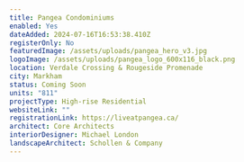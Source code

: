 ```yaml
---
title: Pangea Condominiums
enabled: Yes
dateAdded: 2024-07-16T16:53:38.410Z
registerOnly: No
featuredImage: /assets/uploads/pangea_hero_v3.jpg
logoImage: /assets/uploads/pangea_logo_600x116_black.png
location: Verdale Crossing & Rougeside Promenade
city: Markham
status: Coming Soon
units: "811"
projectType: High-rise Residential
websiteLink: ""
registrationLink: https://liveatpangea.ca/
architect: Core Architects
interiorDesigner: Michael London
landscapeArchitect: Schollen & Company
---
```

